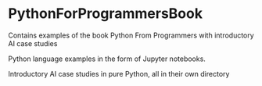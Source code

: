 # PythonForProgrammersBook
Contains examples of the book Python From Programmers with introductory AI case studies

Python language examples in the form of Jupyter notebooks.

Introductory AI case studies in pure Python, all in their own directory
